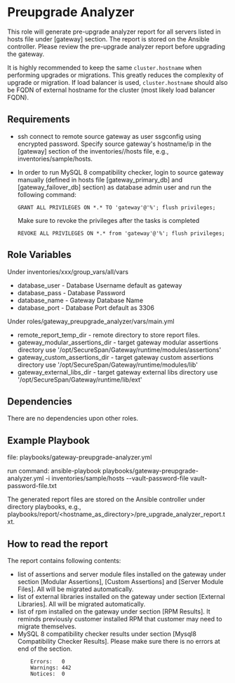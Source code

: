 Preupgrade Analyzer
======================

This role will generate pre-upgrade analyzer report for all servers listed in hosts file under [gateway] section. The report is stored on the Ansible controller.
Please review the pre-upgrade analyzer report before upgrading the gateway.

It is highly recommended to keep the same `cluster.hostname` when performing upgrades or migrations. This greatly reduces the complexity of upgrade or migration. If load balancer is used, `cluster.hostname` should also be FQDN of external hostname for the cluster (most likely load balancer FQDN).

Requirements
------------
* ssh connect to remote source gateway as user ssgconfig using encrypted password. 
    Specify source gateway's hostname/ip in the [gateway] section of the inventories/<xxx>/hosts file, e.g., inventories/sample/hosts.
    
* In order to run MySQL 8 compatibility checker, login to source gateway manually (defined in hosts file [gateway_primary_db] and [gateway_failover_db] section) as database admin user and run the following command:
    ```
    GRANT ALL PRIVILEGES ON *.* TO 'gateway'@'%'; flush privileges;
    ```
  Make sure to revoke the privileges after the tasks is completed
    ```
    REVOKE ALL PRIVILEGES ON *.* from 'gateway'@'%'; flush privileges;
    ```

Role Variables
--------------
Under inventories/xxx/group_vars/all/vars
* database_user - Database Username default as gateway
* database_pass -  Database Password
* database_name - Gateway Database Name
* database_port - Database Port default as 3306

Under roles/gateway_preupgrade_analyzer/vars/main.yml
* remote_report_temp_dir - remote directory to store report files.
* gateway_modular_assertions_dir - target gateway modular assertions directory use '/opt/SecureSpan/Gateway/runtime/modules/assertions'
* gateway_custom_assertions_dir - target gateway custom assertions directory use '/opt/SecureSpan/Gateway/runtime/modules/lib'
* gateway_external_libs_dir - target gateway external libs directory use '/opt/SecureSpan/Gateway/runtime/lib/ext'


Dependencies
------------
There are no dependencies upon other roles.


Example Playbook
------------------
file: playbooks/gateway-preupgrade-analyzer.yml

run command: ansible-playbook playbooks/gateway-preupgrade-analyzer.yml -i inventories/sample/hosts --vault-password-file vault-password-file.txt

The generated report files are stored on the Ansible controller under directory playbooks, e.g., playbooks/report/<hostname_as_directory>/pre_upgrade_analyzer_report.txt.

How to read the report
-----------------------
The report contains following contents:

* list of assertions and server module files installed on the gateway under section [Modular Assertions], [Custom Assertions] and [Server Module Files]. All will be migrated automatically.
* list of external libraries installed on the gateway under section [External Libraries]. All will be migrated automatically.
* list of rpm installed on the gateway under section [RPM Results].  It reminds previously customer installed RPM that customer may need to migrate themselves.
* MySQL 8 compatibility checker results under section [Mysql8 Compatibility Checker Results]. Please make sure there is no errors at end of the section.
    ```
        Errors:   0
        Warnings: 442
        Notices:  0
    ```
                                                 